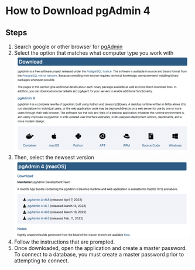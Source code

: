 # How to Download pgAdmin 4

## Steps

1. Search google or other browser for [pgAdmin](https://www.pgadmin.org/download/)
2. Select the option that matches what computer type you work with ![pgadmin 1](https://github.com/tiherna2/Useful-documents-images/blob/main/pgadmin%201.png)
3. Then, select the newsest version ![pgadmin 2](https://github.com/tiherna2/Useful-documents-images/blob/main/pgadmin%202.png)
4. Follow the instructions that are prompted.
5. Once downloaded, open the application and create a master password. To connect to a database, you must create a master password prior to attempting to connect.
